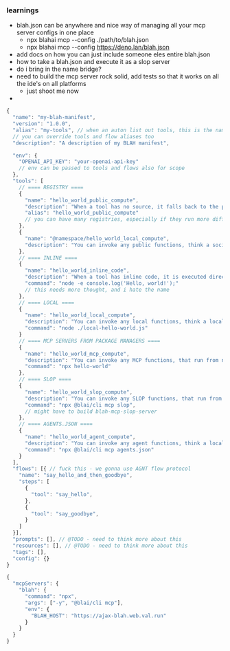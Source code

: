 ### learnings

- blah.json can be anywhere and nice way of managing all your mcp server configs in one place
  - npx blahai mcp --config ./path/to/blah.json
  - npx blahai mcp --config https://deno.lan/blah.json
- add docs on how you can just include someone eles entire blah.json
- how to take a blah.json and execute it as a slop server
- do i bring in the name bridge?
- need to build the mcp server rock solid, add tests so that it works on all the ide's on all platforms
  - just shoot me now
-

```js
{
  "name": "my-blah-manifest",
  "version": "1.0.0",
  "alias": "my-tools", // when an auton list out tools, this is the name it will use
  // you can override tools and flow aliases too
  "description": "A description of my BLAH manifest",

  "env": {
    "OPENAI_API_KEY": "your-openai-api-key"
    // env can be passed to tools and flows also for scope
  },
  "tools": [
    // ==== REGISTRY ====
    {
      "name": "hello_world_public_compute",
      "description": "When a tool has no source, it falls back to the public compute registry to look up the function name. None namespaced will look you up on the registry",
      "alias": "hello_world_public_compute"
      // you can have many registries, especially if they run more difficult compute such as image rendering. this can be specified at the tool level or set as your master config
    },
    {
      "name": "@namespace/hello_world_local_compute",
      "description": "You can invoke any public functions, think a social network"
    },
    // ==== INLINE ====
    {
      "name": "hello_world_inline_code",
      "description": "When a tool has inline code, it is executed directly by the agent.",
      "command": "node -e console.log('Hello, world!');"
      // this needs more thought, and i hate the name
    },
    // ==== LOCAL ====
    {
      "name": "hello_world_local_compute",
      "description": "You can invoke any local functions, think a local database or file system",
      "command": "node ./local-hello-world.js"
    }
    // ==== MCP SERVERS FROM PACKAGE MANAGERS ====
    {
      "name": "hello_world_mcp_compute",
      "description": "You can invoke any MCP functions, that run from npx etc",
      "command": "npx hello-world"
    },
    // ==== SLOP ====
    {
      "name": "hello_world_slop_compute",
      "description": "You can invoke any SLOP functions, that run from a slop server",
      "command": "npx @blai/cli mcp slop",
      // might have to build blah-mcp-slop-server
    },
    // ==== AGENTS.JSON ====
    {
      "name": "hello_world_agent_compute",
      "description": "You can invoke any agent functions, think a local database or file system",
      "command": "npx @blai/cli mcp agents.json"
    }
  ],
  "flows": [{ // fuck this - we gonna use AGNT flow protocol
    "name": "say_hello_and_then_goodbye",
    "steps": [
      {
        "tool": "say_hello",
      },
      {
        "tool": "say_goodbye",
      }
    ]
  }],
  "prompts": [], // @TODO - need to think more about this
  "resources": [], // @TODO - need to think more about this
  "tags": [],
  "config": {}
}
```

```js
{
  "mcpServers": {
    "blah": {
      "command": "npx",
      "args": ["-y", "@blai/cli mcp"],
      "env": {
        "BLAH_HOST": "https://ajax-blah.web.val.run"
      }
    }
  }
}
```
